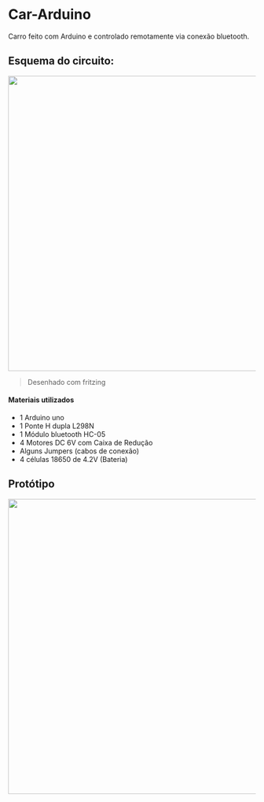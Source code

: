 # Car-Arduino
Carro feito com Arduino e controlado remotamente via conexão bluetooth.

<h2>Esquema do circuito:</h2>
<img width="600px" src="https://user-images.githubusercontent.com/53026536/69104603-a0813700-0a47-11ea-872c-e168ea25c4dc.jpg">

>Desenhado com fritzing

<h4>Materiais utilizados</h4>
<ul>
   <li>1 Arduino uno</li>
   <li>1 Ponte H dupla L298N</li>
   <li>1 Módulo bluetooth HC-05</li>
   <li>4 Motores DC 6V com Caixa de Redução</li>
   <li>Alguns Jumpers (cabos de conexão)</li>
   <li>4 células 18650 de 4.2V (Bateria)</li>
</ul>

<h2>Protótipo</h2>
<img width="600px" src="https://user-images.githubusercontent.com/53026536/69104716-079eeb80-0a48-11ea-996e-fabb0710e93d.png">
